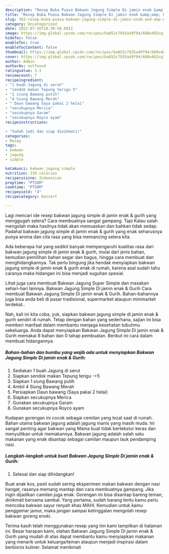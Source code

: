 ```yaml
---
description: "Resep Buka Puasa Bakwan Jagung Simple Di jamin enak &amp;amp; GurihAnti Ribet"
title: "Resep Buka Puasa Bakwan Jagung Simple Di jamin enak &amp;amp; GurihAnti Ribet"
slug: 562-resep-buka-puasa-bakwan-jagung-simple-di-jamin-enak-and-amp-gurihanti-ribet
category: Uncategorized
date: 2022-07-26T18:30:58.691Z
image: https://img-global.cpcdn.com/recipes/ba852c7935a49f94/680x482cq70/bakwan-jagung-simple-di-jamin-enak-gurih-foto-resep-utama.jpg
hideToc: false
enableToc: true
enableTocContent: false
thumbnail: https://img-global.cpcdn.com/recipes/ba852c7935a49f94/680x482cq70/bakwan-jagung-simple-di-jamin-enak-gurih-foto-resep-utama.jpg
cover: https://img-global.cpcdn.com/recipes/ba852c7935a49f94/680x482cq70/bakwan-jagung-simple-di-jamin-enak-gurih-foto-resep-utama.jpg
author: Admin
authorAv: notfound
ratingvalue: 3.1
reviewcount: 7
recipeingredient:
- "1 buah Jagung di serut"
- "sendok makan Tepung terigu 5"
- "1 siung Bawang putih"
- "4 Siung Bawang Merah"
- " Daun bawang Saya pakai 2 helai"
- "secukupnya Merica"
- "secukupnya Garam"
- "secukupnya Royco ayam"
recipeinstructions:

- "Sudah jadi dan siap dinikmati!"
categories:
- Resep
tags:
- bakwan
- jagung
- simple

katakunci: bakwan jagung simple 
nutrition: 239 calories
recipecuisine: Indonesian
preptime: "PT26M"
cooktime: "PT50M"
recipeyield: "4"
recipecategory: Dessert

---
```



Lagi mencari ide resep bakwan jagung simple di jamin enak &amp; gurih yang menggugah selera? Cara membuatnya sangat gampang. Tapi Kalau salah mengolah maka hasilnya tidak akan memuaskan dan bahkan tidak sedap. Padahal bakwan jagung simple di jamin enak &amp; gurih yang enak seharusnya punya aroma dan cita rasa yang bisa memancing selera kita.


Ada beberapa hal yang sedikit banyak mempengaruhi kualitas rasa dari bakwan jagung simple di jamin enak &amp; gurih, mulai dari jenis bahan, kemudian pemilihan bahan segar dan bagus, hingga cara membuat dan menghidangkannya. Tak perlu bingung jika hendak menyiapkan bakwan jagung simple di jamin enak &amp; gurih enak di rumah, karena asal sudah tahu caranya maka hidangan ini bisa menjadi suguhan spesial.

Lihat juga cara membuat Bakwan Jagung Super Simple dan masakan sehari-hari lainnya. Bakwan Jagung Simple Di jamin enak &amp; Gurih Cara membuat Bakwan Jagung Simple Di jamin enak &amp; Gurih. Bahan-bahannya juga bisa anda beli di pasar tradisional, supermarket ataupun minimarket terdekat..


Nah, kali ini kita coba, yuk, siapkan bakwan jagung simple di jamin enak &amp; gurih sendiri di rumah. Tetap dengan bahan yang sederhana, sajian ini bisa memberi manfaat dalam membantu menjaga kesehatan tubuhmu sekeluarga. Anda dapat menyiapkan Bakwan Jagung Simple Di jamin enak &amp; Gurih memakai 8 bahan dan 0 tahap pembuatan. Berikut ini cara dalam membuat hidangannya.

<!--inarticleads1-->

##### Bahan-bahan dan bumbu yang wajib ada untuk menyiapkan Bakwan Jagung Simple Di jamin enak &amp; Gurih:

1. Sediakan 1 buah Jagung di serut
1. Siapkan sendok makan Tepung terigu -+5
1. Siapkan 1 siung Bawang putih
1. Ambil 4 Siung Bawang Merah
1. Persiapkan  Daun bawang (Saya pakai 2 helai)
1. Siapkan secukupnya Merica
1. Gunakan secukupnya Garam
1. Gunakan secukupnya Royco ayam


Kudapan gorengan ini cocok sebagai cemilan yang lezat saat di rumah. Bahan utama bakwan jagung adalah jagung manis yang masih muda. Ini sangat penting agar bakwan yang Mama buat tidak bertekstur keras dan menyulitkan untuk memakannya. Bakwan jagung adalah salah satu makanan yang enak disantap sebagai camilan maupun lauk pendamping nasi. 

<!--inarticleads2-->

##### Langkah-langkah untuk buat Bakwan Jagung Simple Di jamin enak &amp; Gurih:


1. Selesai dan siap dihidangkan!

Buat anak kos, pasti sudah sering eksperimen makan bakwan dengan nasi hangat, rasanya memang mantap dan cara membuatnya gampang. Jika ingin dijadikan camilan juga enak. Gorengan ini bisa disantap bareng teman, dinikmati bersama sambal. Yang pertama, sudah barang tentu kamu perlu mencoba bakwan sayur renyah khas MAHI. Kemudian untuk kamu penggemar jamur, maka jangan sampai ketinggalan mengolah resep bakwan goreng enoki. 

Terima kasih telah menggunakan resep yang tim kami tampilkan di halaman ini. Besar harapan kami, olahan Bakwan Jagung Simple Di jamin enak &amp; Gurih yang mudah di atas dapat membantu kamu menyiapkan makanan yang menarik untuk keluarga/teman ataupun menjadi inspirasi dalam berbisnis kuliner. Selamat menikmati
